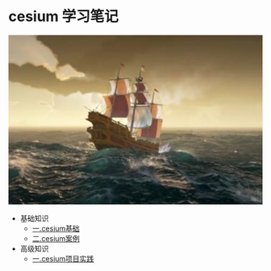 # cesium 学习笔记

![cesium](./src/.vuepress/public/home.png)

- 基础知识
  - [一.cesium基础](/web-cesium/base/engine/1.index.html)
  - [二.cesium案例](/web-cesium/base/project/1.index.html)
- 高级知识
  - [一.cesium项目实践](/web-cesium/senior/component/1.index.html)
